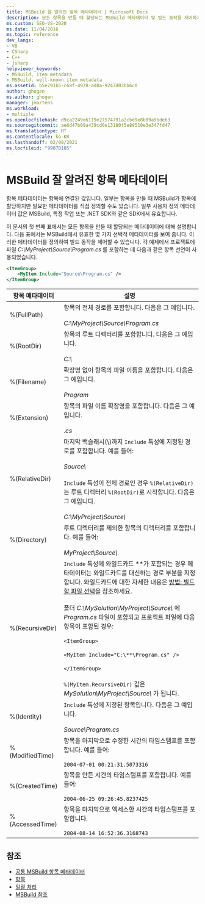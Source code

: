 ```yaml
---
title: MSBuild 잘 알려진 항목 메타데이터 | Microsoft Docs
description: 모든 항목을 만들 때 할당되는 MSBuild 메타데이터 및 빌드 동작을 제어하기 위해 정의할 수 있는 몇 가지 선택적 MSBuild 메타데이터에 대해 알아봅니다.
ms.custom: SEO-VS-2020
ms.date: 11/04/2016
ms.topic: reference
dev_langs:
- VB
- CSharp
- C++
- jsharp
helpviewer_keywords:
- MSBuild, item metadata
- MSBuild, well-known item metadata
ms.assetid: b5e791b5-c68f-4978-ad8a-9247d03bb6c0
author: ghogen
ms.author: ghogen
manager: jmartens
ms.workload:
- multiple
ms.openlocfilehash: d9ca2249e6119e27574791a2cbd9e8b09a9bde63
ms.sourcegitcommit: ae6d47b09a439cd0e13180f5e89510e3e347fd47
ms.translationtype: HT
ms.contentlocale: ko-KR
ms.lasthandoff: 02/08/2021
ms.locfileid: "99878185"
---
```

# <a name="msbuild-well-known-item-metadata"></a>MSBuild 잘 알려진 항목 메타데이터

항목 메타데이터는 항목에 연결된 값입니다. 일부는 항목을 만들 때 MSBuild가 항목에 할당하지만 필요한 메타데이터를 직접 정의할 수도 있습니다. 일부 사용자 정의 메타데이터 값은 MSBuild, 특정 작업 또는 .NET SDK와 같은 SDK에서 유효합니다.

이 문서의 첫 번째 표에서는 모든 항목을 만들 때 할당되는 메타데이터에 대해 설명합니다. 다음 표에서는 MSBuild에서 유효한 몇 가지 선택적 메타데이터를 보여 줍니다. 이러한 메타데이터를 정의하여 빌드 동작을 제어할 수 있습니다. 각 예제에서 프로젝트에 파일 *C:\MyProject\Source\Program.cs* 를 포함하는 데 다음과 같은 항목 선언이 사용되었습니다.

```xml
<ItemGroup>
    <MyItem Include="Source\Program.cs" />
</ItemGroup>
```

|항목 메타데이터|설명|
|-------------------|-----------------|
|%(FullPath)|항목의 전체 경로를 포함합니다. 다음은 그 예입니다.<br /><br /> *C:\MyProject\Source\Program.cs*|
|%(RootDir)|항목의 루트 디렉터리를 포함합니다. 다음은 그 예입니다.<br /><br /> *C:\\*|
|%(Filename)|확장명 없이 항목의 파일 이름을 포함합니다. 다음은 그 예입니다.<br /><br /> *Program*|
|%(Extension)|항목의 파일 이름 확장명을 포함합니다. 다음은 그 예입니다.<br /><br /> *.cs*|
|%(RelativeDir)|마지막 백슬래시(\\)까지 `Include` 특성에 지정된 경로를 포함합니다. 예를 들어:<br /><br /> *Source\\*<br /><br /> `Include` 특성이 전체 경로인 경우 `%(RelativeDir)`는 루트 디렉터리 `%(RootDir)`로 시작합니다.  다음은 그 예입니다. <br /><br /> *C:\MyProject\Source\\*|
|%(Directory)|루트 디렉터리를 제외한 항목의 디렉터리를 포함합니다. 예를 들어:<br /><br /> *MyProject\\Source\\*|
|%(RecursiveDir)|`Include` 특성에 와일드카드 \*\*가 포함되는 경우 메타데이터는 와일드카드를 대신하는 경로 부분을 지정합니다. 와일드카드에 대한 자세한 내용은 [방법: 빌드할 파일 선택](../msbuild/how-to-select-the-files-to-build.md)을 참조하세요.<br /><br /> 폴더 *C:\MySolution\MyProject\Source\\* 에 *Program.cs* 파일이 포함되고 프로젝트 파일에 다음 항목이 포함된 경우:<br /><br /> `<ItemGroup>`<br /><br /> `<MyItem Include="C:\**\Program.cs" />`<br /><br /> `</ItemGroup>`<br /><br /> `%(MyItem.RecursiveDir)` 값은 *MySolution\MyProject\Source\\* 가 됩니다.|
|%(Identity)|`Include` 특성에 지정된 항목입니다. 다음은 그 예입니다.<br /><br /> *Source\Program.cs*|
|%(ModifiedTime)|항목을 마지막으로 수정한 시간의 타임스탬프를 포함합니다. 예를 들어:<br /><br /> `2004-07-01 00:21:31.5073316`|
|%(CreatedTime)|항목을 만든 시간의 타임스탬프를 포함합니다. 예를 들어:<br /><br /> `2004-06-25 09:26:45.8237425`|
|%(AccessedTime)|항목을 마지막으로 액세스한 시간의 타임스탬프를 포함합니다.<br /><br /> `2004-08-14 16:52:36.3168743`|

## <a name="see-also"></a>참조

- [공통 MSBuild 항목 메타데이터](common-msbuild-item-metadata.md)
- [항목](../msbuild/msbuild-items.md)
- [일괄 처리](../msbuild/msbuild-batching.md)
- [MSBuild 참조](../msbuild/msbuild-reference.md)
